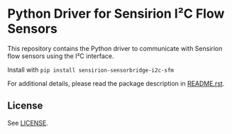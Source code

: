 # Python Driver for Sensirion I²C Flow Sensors

This repository contains the Python driver to communicate with Sensirion flow
sensors using the I²C interface.

Install with `pip install sensirion-sensorbridge-i2c-sfm`

For additional details, please read the package description in
[README.rst](README.rst).


## License

See [LICENSE](LICENSE).

